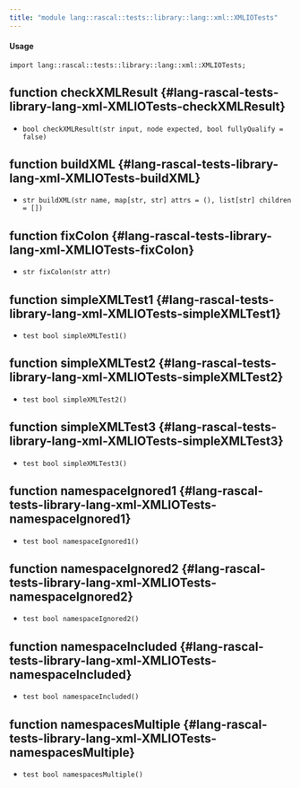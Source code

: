 ```yaml
---
title: "module lang::rascal::tests::library::lang::xml::XMLIOTests"
---
```


#### Usage

`import lang::rascal::tests::library::lang::xml::XMLIOTests;`


## function checkXMLResult {#lang-rascal-tests-library-lang-xml-XMLIOTests-checkXMLResult}

* ``bool checkXMLResult(str input, node expected, bool fullyQualify = false)``

## function buildXML {#lang-rascal-tests-library-lang-xml-XMLIOTests-buildXML}

* ``str buildXML(str name, map[str, str] attrs = (), list[str] children = [])``

## function fixColon {#lang-rascal-tests-library-lang-xml-XMLIOTests-fixColon}

* ``str fixColon(str attr)``

## function simpleXMLTest1 {#lang-rascal-tests-library-lang-xml-XMLIOTests-simpleXMLTest1}

* ``test bool simpleXMLTest1()``

## function simpleXMLTest2 {#lang-rascal-tests-library-lang-xml-XMLIOTests-simpleXMLTest2}

* ``test bool simpleXMLTest2()``

## function simpleXMLTest3 {#lang-rascal-tests-library-lang-xml-XMLIOTests-simpleXMLTest3}

* ``test bool simpleXMLTest3()``

## function namespaceIgnored1 {#lang-rascal-tests-library-lang-xml-XMLIOTests-namespaceIgnored1}

* ``test bool namespaceIgnored1()``

## function namespaceIgnored2 {#lang-rascal-tests-library-lang-xml-XMLIOTests-namespaceIgnored2}

* ``test bool namespaceIgnored2()``

## function namespaceIncluded {#lang-rascal-tests-library-lang-xml-XMLIOTests-namespaceIncluded}

* ``test bool namespaceIncluded()``

## function namespacesMultiple {#lang-rascal-tests-library-lang-xml-XMLIOTests-namespacesMultiple}

* ``test bool namespacesMultiple()``


